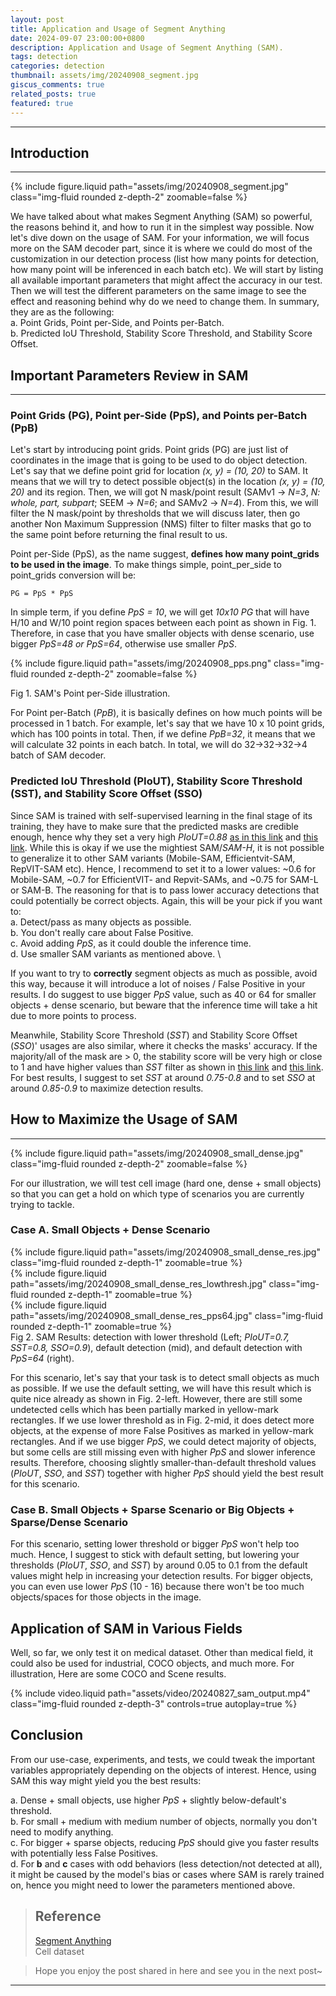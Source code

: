 ```yaml
---
layout: post
title: Application and Usage of Segment Anything
date: 2024-09-07 23:00:00+0800
description: Application and Usage of Segment Anything (SAM).
tags: detection
categories: detection
thumbnail: assets/img/20240908_segment.jpg
giscus_comments: true
related_posts: true
featured: true
---
```


---

## Introduction

---

{% include figure.liquid path="assets/img/20240908_segment.jpg" class="img-fluid rounded z-depth-2" zoomable=false %}

We have talked about what makes Segment Anything (SAM) so powerful, the reasons behind it, and how to run it in the simplest way possible. Now let's dive down on the usage of SAM. For your information, we will focus more on the SAM decoder part, since it is where we could do most of the customization in our detection process (list how many points for detection, how many point will be inferenced in each batch etc). We will start by listing all available important parameters that might affect the accuracy in our test. Then we will test the different parameters on the same image to see the effect and reasoning behind why do we need to change them. In summary, they are as the following: \
a. Point Grids, Point per-Side, and Points per-Batch. \
b. Predicted IoU Threshold, Stability Score Threshold, and Stability Score Offset.

## Important Parameters Review in SAM

---

### Point Grids (PG), Point per-Side (PpS), and Points per-Batch (PpB)

Let's start by introducing point grids. Point grids (PG) are just list of coordinates in the image that is going to be used to do object detection. Let's say that we define point grid for location _(x, y) = (10, 20)_ to SAM. It means that we will try to detect possible object(s) in the location _(x, y) = (10, 20)_ and its region. Then, we will got N mask/point result (SAMv1 -> _N=3_, _N: whole, part, subpart_; SEEM -> _N=6_; and SAMv2 -> _N=4_). From this, we will filter the N mask/point by thresholds that we will discuss later, then go another Non Maximum Suppression (NMS) filter to filter masks that go to the same point before returning the final result to us.

Point per-Side (PpS), as the name suggest, **defines how many point_grids to be used in the image**. To make things simple, point_per_side to point_grids conversion will be:

```
PG = PpS * PpS
```

In simple term, if you define _PpS = 10_, we will get _10x10 PG_ that will have H/10 and W/10 point region spaces between each point as shown in Fig. 1. Therefore, in case that you have smaller objects with dense scenario, use bigger _PpS=48 or PpS=64_, otherwise use smaller _PpS_.

{% include figure.liquid path="assets/img/20240908_pps.png" class="img-fluid rounded z-depth-2" zoomable=false %}

<div class="caption">
    Fig 1. SAM's Point per-Side illustration.
</div>

For Point per-Batch (_PpB_), it is basically defines on how much points will be processed in 1 batch. For example, let's say that we have 10 x 10 point grids, which has 100 points in total. Then, if we define _PpB=32_, it means that we will calculate 32 points in each batch. In total, we will do 32->32->32->4 batch of SAM decoder.

### Predicted IoU Threshold (PIoUT), Stability Score Threshold (SST), and Stability Score Offset (SSO)

Since SAM is trained with self-supervised learning in the final stage of its training, they have to make sure that the predicted masks are credible enough, hence why they set a very high _PIoUT=0.88_ [as in this link](https://github.com/facebookresearch/segment-anything/blob/main/segment_anything/automatic_mask_generator.py#L41) and [this link](https://github.com/facebookresearch/segment-anything/blob/main/segment_anything/automatic_mask_generator.py#L296-L297). While this is okay if we use the mightiest SAM/_SAM-H_, it is not possible to generalize it to other SAM variants (Mobile-SAM, Efficientvit-SAM, RepVIT-SAM etc). Hence, I recommend to set it to a lower values: ~0.6 for Mobile-SAM, ~0.7 for EfficientVIT- and Repvit-SAMs, and ~0.75 for SAM-L or SAM-B. The reasoning for that is to pass lower accuracy detections that could potentially be correct objects. Again, this will be your pick if you want to: \
a. Detect/pass as many objects as possible. \
b. You don't really care about False Positive. \
c. Avoid adding _PpS_, as it could double the inference time. \
d. Use smaller SAM variants as mentioned above. \

If you want to try to **correctly** segment objects as much as possible, avoid this way, because it will introduce a lot of noises / False Positive in your results. I do suggest to use bigger _PpS_ value, such as 40 or 64 for smaller objects + dense scenario, but beware that the inference time will take a hit due to more points to process.

Meanwhile, Stability Score Threshold (_SST_) and Stability Score Offset (_SSO_)' usages are also similar, where it checks the masks' accuracy. If the majority/all of the mask are > 0, the stability score will be very high or close to 1 and have higher values than _SST_ filter as shown in [this link](https://github.com/facebookresearch/segment-anything/blob/main/segment_anything/automatic_mask_generator.py#L300-L305) and [this link](https://github.com/facebookresearch/segment-anything/blob/main/segment_anything/automatic_mask_generator.py#L300-L302). For best results, I suggest to set _SST_ at around _0.75-0.8_ and to set _SSO_ at around _0.85-0.9_ to maximize detection results.

## How to Maximize the Usage of SAM

---

{% include figure.liquid path="assets/img/20240908_small_dense.jpg" class="img-fluid rounded z-depth-2" zoomable=false %}

For our illustration, we will test cell image (hard one, dense + small objects) so that you can get a hold on which type of scenarios you are currently trying to tackle.

### Case A. Small Objects + Dense Scenario

<div class="row mt-3">
    <div class="col-sm mt-3 mt-md-0">
        {% include figure.liquid path="assets/img/20240908_small_dense_res.jpg" class="img-fluid rounded z-depth-1" zoomable=true %}
    </div>
    <div class="col-sm mt-3 mt-md-0">
        {% include figure.liquid path="assets/img/20240908_small_dense_res_lowthresh.jpg" class="img-fluid rounded z-depth-1" zoomable=true %}
    </div>
    <div class="col-sm mt-3 mt-md-0">
        {% include figure.liquid path="assets/img/20240908_small_dense_res_pps64.jpg" class="img-fluid rounded z-depth-1" zoomable=true %}
    </div>
</div>
<div class="caption">
    Fig 2. SAM Results: detection with lower threshold (Left; <i>PIoUT=0.7, SST=0.8, SSO=0.9</i>), default detection (mid), and default detection with <i>PpS=64</i> (right).
</div>

For this scenario, let's say that your task is to detect small objects as much as possible. If we use the default setting, we will have this result which is quite nice already as shown in Fig. 2-left. However, there are still some undetected cells which has been partially marked in yellow-mark rectangles. If we use lower threshold as in Fig. 2-mid, it does detect more objects, at the expense of more False Positives as marked in yellow-mark rectangles. And if we use bigger _PpS_, we could detect majority of objects, but some cells are still missing even with higher _PpS_ and slower inference results. Therefore, choosing slightly smaller-than-default threshold values (_PIoUT_, _SSO_, and _SST_) together with higher _PpS_ should yield the best result for this scenario.

### Case B. Small Objects + Sparse Scenario or Big Objects + Sparse/Dense Scenario

For this scenario, setting lower threshold or bigger _PpS_ won't help too much. Hence, I suggest to stick with default setting, but lowering your thresholds (_PIoUT_, _SSO_, and _SST_) by around 0.05 to 0.1 from the default values might help in increasing your detection results. For bigger objects, you can even use lower _PpS_ (10 - 16) because there won't be too much objects/spaces for those objects in the image.

## Application of SAM in Various Fields

Well, so far, we only test it on medical dataset. Other than medical field, it could also be used for industrial, COCO objects, and much more. For illustration, Here are some COCO and Scene results.

{% include video.liquid path="assets/video/20240827_sam_output.mp4" class="img-fluid rounded z-depth-3" controls=true autoplay=true %}

## Conclusion

From our use-case, experiments, and tests, we could tweak the important variables appropriately depending on the objects of interest. Hence, using SAM this way might yield you the best results:

a. Dense + small objects, use higher _PpS_ + slightly below-default's threshold.\
b. For small + medium with medium number of objects, normally you don't need to modify anything.\
c. For bigger + sparse objects, reducing _PpS_ should give you faster results with potentially less False Positives.\
d. For **b** and **c** cases with odd behaviors (less detection/not detected at all), it might be caused by the model's bias or cases where SAM is rarely trained on, hence you might need to lower the parameters mentioned above.

> ## Reference
>
> [Segment Anything](https://github.com/facebookresearch/segment-anything) \
> Cell dataset

> Hope you enjoy the post shared in here and see you in the next post~

---
